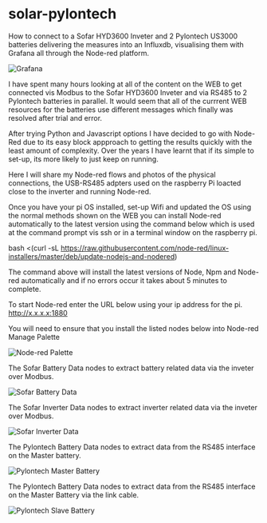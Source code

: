 # solar-pylontech
How to connect to a Sofar HYD3600 Inveter and 2 Pylontech US3000 batteries delivering the measures into an Influxdb, visualising them with Grafana all through the Node-red platform.

![Grafana](https://user-images.githubusercontent.com/41062235/99589010-4eb91700-29e3-11eb-87da-2c0199f952e3.jpg)

I have spent many hours looking at all of the content on the WEB to get connected vis Modbus to the Sofar HYD3600 Inveter and via RS485 to 2 Pylontech batteries in parallel. It would seem that all of the currrent WEB resources for the batteries use different messages which finally was resolved after trial and error.

After trying Python and Javascript options I have decided to go with Node-Red due to its easy block appproach to getting the results quickly with the least amount of complexity. Over the years I have learnt that if its simple to set-up, its more likely to just keep on running.

Here I will share my Node-red flows and photos of the physical connections, the USB-RS485 adpters used on the raspberry Pi loacted close to the inverter and running Node-red.

Once you have your pi OS installed, set-up Wifi and updated the OS using the normal methods shown on the WEB you can install Node-red automatically to the latest version using the command below which is used at the command prompt vis ssh or in a terminal window on the raspberry pi.

bash <(curl -sL https://raw.githubusercontent.com/node-red/linux-installers/master/deb/update-nodejs-and-nodered)

The command above will install the latest versions of Node, Npm and Node-red automatically and if no errors occur it takes about 5 minutes to complete.

To start Node-red enter the URL below using your ip address for the pi.             http://x.x.x.x:1880

You will need to ensure that you install the listed nodes below into Node-red Manage Palette

![Node-red Palette](https://user-images.githubusercontent.com/41062235/99590834-cd16b880-29e5-11eb-8084-f3150aaf1ce8.jpg)

The Sofar Battery Data nodes to extract battery related data via the inveter over Modbus. 

![Sofar Battery Data](https://user-images.githubusercontent.com/41062235/99590855-d30c9980-29e5-11eb-889f-7c0435c73496.jpg)

The Sofar Inverter Data nodes to extract inverter related data via the inveter over Modbus. 

![Sofar Inverter Data](https://user-images.githubusercontent.com/41062235/99590861-d56ef380-29e5-11eb-8deb-cae8469d25ac.jpg)

The Pylontech Battery Data nodes to extract data from the RS485 interface on the Master battery.

![Pylontech Master Battery](https://user-images.githubusercontent.com/41062235/99590845-cf791280-29e5-11eb-9d6f-6475cd8493e2.jpg)

The Pylontech Battery Data nodes to extract data from the RS485 interface on the Master Battery via the link cable.

![Pylontech Slave Battery](https://user-images.githubusercontent.com/41062235/99590852-d142d600-29e5-11eb-9bf9-5ce377ab07b3.jpg)




